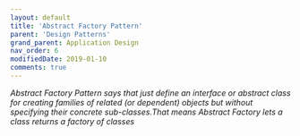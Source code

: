 ```yaml
---
layout: default
title: 'Abstract Factory Pattern'
parent: 'Design Patterns'
grand_parent: Application Design
nav_order: 6
modifiedDate: 2019-01-10
comments: true
---
```

<em>Abstract Factory Pattern says that just define an interface or abstract class for creating families of related (or dependent) objects but without specifying their concrete sub-classes.That means Abstract Factory lets a class returns a factory of classes</em>
